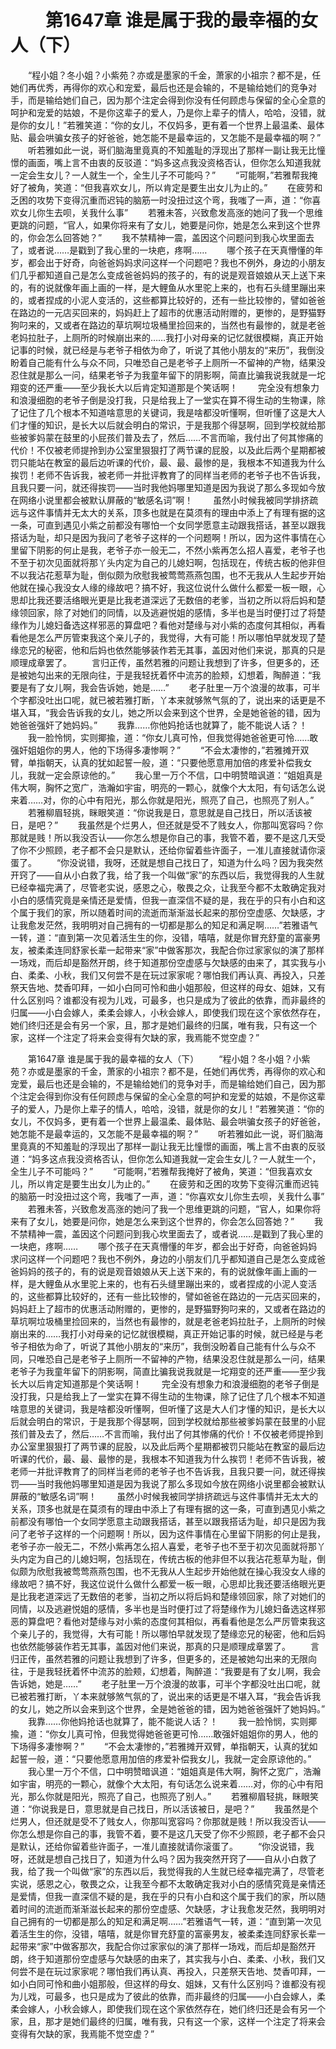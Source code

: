 # 　　第1647章 谁是属于我的最幸福的女人（下）
　　“程小姐？冬小姐？小紫苑？亦或是墨家的千金，萧家的小祖宗？都不是，任她们再优秀，再得你的欢心和宠爱，最后也还是会输的，不是输给她们的竞争对手，而是输给她们自己，因为那个注定会得到你没有任何顾虑与保留的全心全意的呵护和宠爱的姑娘，不是你这辈子的爱人，乃是你上辈子的情人，哈哈，没错，就是你的女儿！”若雅笑道：“你的女儿，不仅妈多，更有着一个世界上最温柔、最体贴、最会哄骗女孩子的好爸爸，她怎能不是最幸运的，又怎能不是最幸福的啊？”
　　听若雅如此一说，哥们脑海里竟真的不知羞耻的浮现出了那样一副让我无比憧憬的画面，嘴上言不由衷的反驳道：“妈多这点我没资格否认，但你怎么知道我就一定会生女儿？一人就生一个，全生儿子不可能吗？”
　　“可能啊，”若雅帮我掩好了被角，笑道：“但我喜欢女儿，所以肯定是要生出女儿为止的。”
　　在疲劳和乏困的攻势下变得沉重而迟钝的脑筋一时没扭过这个弯，我嗤了一声，道：“你喜欢女儿你生去呗，关我什么事”
　　若雅未答，兴致愈发高涨的她问了我一个思维更跳的问题，“官人，如果你将来有了女儿，她要是问你，她是怎么来到这个世界的，你会怎么回答她？”
　　我不禁精神一震，盖因这个问题问到我心坎里面去了，或者说……是戳到了我心里的一块疤，疼啊……
　　哪个孩子在天真懵懂的年岁，都会出于好奇，向爸爸妈妈求问这样一个问题吧？我也不例外，身边的小朋友们几乎都知道自己是怎么变成爸爸妈妈的孩子的，有的说是观音娘娘从天上送下来的，有的说就像年画上画的一样，是大鲤鱼从水里驼上来的，也有石头缝里蹦出来的，或者捏成的小泥人变活的，这些都算比较好的，还有一些比较惨的，譬如爸爸在路边的一元店买回来的，妈妈赶上了超市的优惠活动附赠的，更惨的，是野猫野狗叼来的，又或者在路边的草坑啊垃圾桶里捡回来的，当然也有最惨的，就是老爸老妈拉肚子，上厕所的时候崩出来的……我打小对母亲的记忆就很模糊，真正开始记事的时候，就已经是与老爷子相依为命了，听说了其他小朋友的“来历”，我倒没盼着自己能有什么与众不同，只唯恐自己是老爷子上厕所一不留神的产物，结果没忍住就是那么一问，结果老爷子为我童年留下的阴影啊，简直比骗我说我就是一坨翔变的还严重——至少我长大以后肯定知道那是个笑话啊！
　　完全没有想象力和浪漫细胞的老爷子倒是没打我，只是给我上了一堂实在算不得生动的生物课，除了记住了几个根本不知道啥意思的关键词，我是啥都没听懂啊，但听懂了这是大人们才懂的知识，是长大以后就会明白的常识，于是我那个得瑟啊，回到学校就给那些被爹妈蒙在鼓里的小屁孩们普及去了，然后……不言而喻，我付出了何其惨痛的代价！不仅被老师提拎到办公室里狠狠打了两节课的屁股，以及此后两个星期都被罚只能站在教室的最后边听课的代价，最、最、最惨的是，我根本不知道我为什么挨罚！老师不告诉我，被老师一并批评教育了的同样当老师的老爷子也不告诉我，且我只要一问，就还得挨罚——当时我他妈哪里知道是因为我说了那么多现如今放在网络小说里都会被默认屏蔽的“敏感名词”啊！
　　虽然小时候我被同学排挤疏远与这件事情并无太大的关系，顶多也就是在莫须有的理由中添上了有理有据的这一条，可直到遇见小紫之前都没有哪怕一个女同学愿意主动跟我搭话，甚至以跟我搭话为耻，却只是因为我问了老爷子这样的一个问题啊！所以，因为这件事情在心里留下阴影的何止是我，老爷子亦一般无二，不然小紫再怎么招人喜爱，老爷子也不至于初次见面就将那丫头内定为自己的儿媳妇啊，包括现在，传统古板的他非但不以我沾花惹草为耻，倒似颇为欣慰我被莺莺燕燕包围，也不无我从人生起步开始他就在操心我没女人缘的缘故吧？搞不好，我这位说什么做什么都爱一板一眼，心思却比我还要活络眼光更是比我老道深远了无数倍的老爹，当初之所以将后妈和楚缘领回家，除了对她们的同情，以及逃避悦姐的感情，多半也是当时便打过了将楚缘作为儿媳妇备选这样邪恶的算盘吧？看他对楚缘与对小紫的态度何其相似，再看看他是怎么严厉管束我这个亲儿子的，我觉得，大有可能！所以哪怕早就发现了楚缘恋兄的秘密，他和后妈也依然能够装作若无其事，盖因对他们来说，那真的只是顺理成章罢了。
　　言归正传，虽然若雅的问题让我想到了许多，但更多的，还是被她勾出来的无限向往，于是我轻抚着怀中流苏的脸颊，幻想着，陶醉道：“我要是有了女儿啊，我会告诉她，她是……”
　　老子肚里一万个浪漫的故事，可半个字都没吐出口呢，就已被若雅打断，丫本来就够煞气氛的了，说出来的话更是不堪入耳，“我会告诉我的女儿，她之所以会来到这个世界，全是她爸爸的错，因为她爸爸强奸了她妈妈。”
　　我靠……你他妈抢话也就算了，能不能说人话？！
　　我一脸怜悯，实则揶揄，道：“你女儿真可怜，但我觉得她爸爸更可怜……敢强奸姐姐你的男人，他的下场得多凄惨啊？”
　　“不会太凄惨的，”若雅摊开双臂，单指朝天，认真的犹如起誓一般，道：“只要他愿意用加倍的疼爱补偿我女儿，我就一定会原谅他的。”
　　我心里一万个不信，口中明赞暗讽道：“姐姐真是伟大啊，胸怀之宽广，浩瀚如宇宙，明亮的一颗心，就像个大太阳，有句话怎么说来着……对，你的心中有阳光，那么你就是阳光，照亮了自己，也照亮了别人。”
　　若雅柳眉轻挑，眯眼笑道：“你说我是日，意思就是自己找日，所以活该被日，是吧？”
　　我虽然是个烂男人，但还就是受不了贱女人，你那叫宽容吗？你那就是贱！所以我没否认——你怎么想是你自己的事，我管不着，要不是这几天受了你不少照顾，老子都不会只是默认，还给你留着些许面子，一准儿直接就请你滚蛋了。
　　“你没说错，我呀，还就是想自己找日了，知道为什么吗？因为我突然开窍了——自从小白救了我，给了我一个叫做“家”的东西以后，我觉得我的人生就已经幸福完满了，尽管老实说，感恩之心，敬畏之众，让我至今都不太敢确定我对小白的感情究竟是亲情还是爱情，但我一直深信不疑的是，我在乎的只有小白和这个属于我们的家，所以随着时间的流逝而渐渐滋长起来的那份空虚感、欠缺感，才让我愈发茫然，我明明对自己拥有的一切都是那么的知足和满足啊……”若雅语气一转，道：“直到第一次见着活生生的你，没错，嘻嘻，就是你冒充舒童的富豪男友，被柔柔连同舒家长辈一起带来“家”中做客那次，我配合你过家家似的演了那样一场戏，而后却是豁然开朗，终于知道那份空虚感与欠缺感的由来了，其实我与小白、柔柔、小秋，我们又何尝不是在玩过家家呢？哪怕我们再认真、再投入，只差祭天告地、焚香叩拜，一如小白同可怜和曲小姐那般，但这样的母女、姐妹，又有什么区别吗？谁都没有视为儿戏，可最多，也只是成为了彼此的依靠，而非最终的归属——小白会嫁人，柔柔会嫁人，小秋会嫁人，即使我们现在这个家依然存在，她们终归还是会有另一个家，且，那才是她们最终的归属，唯有我，只有这一个家，这样一个注定了将来会变得有欠缺的家，我焉能不觉空虚？”

　　第1647章 谁是属于我的最幸福的女人（下）
　　“程小姐？冬小姐？小紫苑？亦或是墨家的千金，萧家的小祖宗？都不是，任她们再优秀，再得你的欢心和宠爱，最后也还是会输的，不是输给她们的竞争对手，而是输给她们自己，因为那个注定会得到你没有任何顾虑与保留的全心全意的呵护和宠爱的姑娘，不是你这辈子的爱人，乃是你上辈子的情人，哈哈，没错，就是你的女儿！”若雅笑道：“你的女儿，不仅妈多，更有着一个世界上最温柔、最体贴、最会哄骗女孩子的好爸爸，她怎能不是最幸运的，又怎能不是最幸福的啊？”
　　听若雅如此一说，哥们脑海里竟真的不知羞耻的浮现出了那样一副让我无比憧憬的画面，嘴上言不由衷的反驳道：“妈多这点我没资格否认，但你怎么知道我就一定会生女儿？一人就生一个，全生儿子不可能吗？”
　　“可能啊，”若雅帮我掩好了被角，笑道：“但我喜欢女儿，所以肯定是要生出女儿为止的。”
　　在疲劳和乏困的攻势下变得沉重而迟钝的脑筋一时没扭过这个弯，我嗤了一声，道：“你喜欢女儿你生去呗，关我什么事”
　　若雅未答，兴致愈发高涨的她问了我一个思维更跳的问题，“官人，如果你将来有了女儿，她要是问你，她是怎么来到这个世界的，你会怎么回答她？”
　　我不禁精神一震，盖因这个问题问到我心坎里面去了，或者说……是戳到了我心里的一块疤，疼啊……
　　哪个孩子在天真懵懂的年岁，都会出于好奇，向爸爸妈妈求问这样一个问题吧？我也不例外，身边的小朋友们几乎都知道自己是怎么变成爸爸妈妈的孩子的，有的说是观音娘娘从天上送下来的，有的说就像年画上画的一样，是大鲤鱼从水里驼上来的，也有石头缝里蹦出来的，或者捏成的小泥人变活的，这些都算比较好的，还有一些比较惨的，譬如爸爸在路边的一元店买回来的，妈妈赶上了超市的优惠活动附赠的，更惨的，是野猫野狗叼来的，又或者在路边的草坑啊垃圾桶里捡回来的，当然也有最惨的，就是老爸老妈拉肚子，上厕所的时候崩出来的……我打小对母亲的记忆就很模糊，真正开始记事的时候，就已经是与老爷子相依为命了，听说了其他小朋友的“来历”，我倒没盼着自己能有什么与众不同，只唯恐自己是老爷子上厕所一不留神的产物，结果没忍住就是那么一问，结果老爷子为我童年留下的阴影啊，简直比骗我说我就是一坨翔变的还严重——至少我长大以后肯定知道那是个笑话啊！
　　完全没有想象力和浪漫细胞的老爷子倒是没打我，只是给我上了一堂实在算不得生动的生物课，除了记住了几个根本不知道啥意思的关键词，我是啥都没听懂啊，但听懂了这是大人们才懂的知识，是长大以后就会明白的常识，于是我那个得瑟啊，回到学校就给那些被爹妈蒙在鼓里的小屁孩们普及去了，然后……不言而喻，我付出了何其惨痛的代价！不仅被老师提拎到办公室里狠狠打了两节课的屁股，以及此后两个星期都被罚只能站在教室的最后边听课的代价，最、最、最惨的是，我根本不知道我为什么挨罚！老师不告诉我，被老师一并批评教育了的同样当老师的老爷子也不告诉我，且我只要一问，就还得挨罚——当时我他妈哪里知道是因为我说了那么多现如今放在网络小说里都会被默认屏蔽的“敏感名词”啊！
　　虽然小时候我被同学排挤疏远与这件事情并无太大的关系，顶多也就是在莫须有的理由中添上了有理有据的这一条，可直到遇见小紫之前都没有哪怕一个女同学愿意主动跟我搭话，甚至以跟我搭话为耻，却只是因为我问了老爷子这样的一个问题啊！所以，因为这件事情在心里留下阴影的何止是我，老爷子亦一般无二，不然小紫再怎么招人喜爱，老爷子也不至于初次见面就将那丫头内定为自己的儿媳妇啊，包括现在，传统古板的他非但不以我沾花惹草为耻，倒似颇为欣慰我被莺莺燕燕包围，也不无我从人生起步开始他就在操心我没女人缘的缘故吧？搞不好，我这位说什么做什么都爱一板一眼，心思却比我还要活络眼光更是比我老道深远了无数倍的老爹，当初之所以将后妈和楚缘领回家，除了对她们的同情，以及逃避悦姐的感情，多半也是当时便打过了将楚缘作为儿媳妇备选这样邪恶的算盘吧？看他对楚缘与对小紫的态度何其相似，再看看他是怎么严厉管束我这个亲儿子的，我觉得，大有可能！所以哪怕早就发现了楚缘恋兄的秘密，他和后妈也依然能够装作若无其事，盖因对他们来说，那真的只是顺理成章罢了。
　　言归正传，虽然若雅的问题让我想到了许多，但更多的，还是被她勾出来的无限向往，于是我轻抚着怀中流苏的脸颊，幻想着，陶醉道：“我要是有了女儿啊，我会告诉她，她是……”
　　老子肚里一万个浪漫的故事，可半个字都没吐出口呢，就已被若雅打断，丫本来就够煞气氛的了，说出来的话更是不堪入耳，“我会告诉我的女儿，她之所以会来到这个世界，全是她爸爸的错，因为她爸爸强奸了她妈妈。”
　　我靠……你他妈抢话也就算了，能不能说人话？！
　　我一脸怜悯，实则揶揄，道：“你女儿真可怜，但我觉得她爸爸更可怜……敢强奸姐姐你的男人，他的下场得多凄惨啊？”
　　“不会太凄惨的，”若雅摊开双臂，单指朝天，认真的犹如起誓一般，道：“只要他愿意用加倍的疼爱补偿我女儿，我就一定会原谅他的。”
　　我心里一万个不信，口中明赞暗讽道：“姐姐真是伟大啊，胸怀之宽广，浩瀚如宇宙，明亮的一颗心，就像个大太阳，有句话怎么说来着……对，你的心中有阳光，那么你就是阳光，照亮了自己，也照亮了别人。”
　　若雅柳眉轻挑，眯眼笑道：“你说我是日，意思就是自己找日，所以活该被日，是吧？”
　　我虽然是个烂男人，但还就是受不了贱女人，你那叫宽容吗？你那就是贱！所以我没否认——你怎么想是你自己的事，我管不着，要不是这几天受了你不少照顾，老子都不会只是默认，还给你留着些许面子，一准儿直接就请你滚蛋了。
　　“你没说错，我呀，还就是想自己找日了，知道为什么吗？因为我突然开窍了——自从小白救了我，给了我一个叫做“家”的东西以后，我觉得我的人生就已经幸福完满了，尽管老实说，感恩之心，敬畏之众，让我至今都不太敢确定我对小白的感情究竟是亲情还是爱情，但我一直深信不疑的是，我在乎的只有小白和这个属于我们的家，所以随着时间的流逝而渐渐滋长起来的那份空虚感、欠缺感，才让我愈发茫然，我明明对自己拥有的一切都是那么的知足和满足啊……”若雅语气一转，道：“直到第一次见着活生生的你，没错，嘻嘻，就是你冒充舒童的富豪男友，被柔柔连同舒家长辈一起带来“家”中做客那次，我配合你过家家似的演了那样一场戏，而后却是豁然开朗，终于知道那份空虚感与欠缺感的由来了，其实我与小白、柔柔、小秋，我们又何尝不是在玩过家家呢？哪怕我们再认真、再投入，只差祭天告地、焚香叩拜，一如小白同可怜和曲小姐那般，但这样的母女、姐妹，又有什么区别吗？谁都没有视为儿戏，可最多，也只是成为了彼此的依靠，而非最终的归属——小白会嫁人，柔柔会嫁人，小秋会嫁人，即使我们现在这个家依然存在，她们终归还是会有另一个家，且，那才是她们最终的归属，唯有我，只有这一个家，这样一个注定了将来会变得有欠缺的家，我焉能不觉空虚？”
